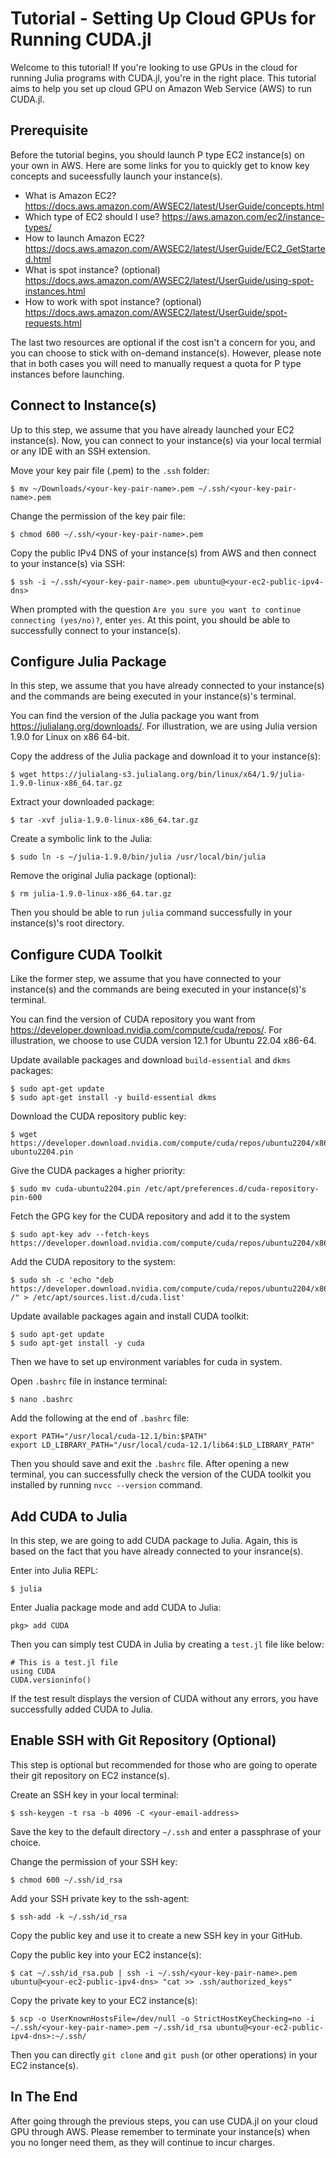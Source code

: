 # Tutorial - Setting Up Cloud GPUs for Running CUDA.jl

Welcome to this tutorial! If you're looking to use GPUs in the cloud for running Julia programs with CUDA.jl, you're in the right place. This tutorial aims to help you set up cloud GPU on Amazon Web Service (AWS) to run CUDA.jl.

## Prerequisite

Before the tutorial begins, you should launch P type EC2 instance(s) on your own in AWS. Here are some links for you to quickly get to know key concepts and suceessfully launch your instance(s).

- What is Amazon EC2? https://docs.aws.amazon.com/AWSEC2/latest/UserGuide/concepts.html
- Which type of EC2 should I use?
  https://aws.amazon.com/ec2/instance-types/
- How to launch Amazon EC2? https://docs.aws.amazon.com/AWSEC2/latest/UserGuide/EC2_GetStarted.html
- What is spot instance? (optional) https://docs.aws.amazon.com/AWSEC2/latest/UserGuide/using-spot-instances.html
- How to work with spot instance? (optional) https://docs.aws.amazon.com/AWSEC2/latest/UserGuide/spot-requests.html

The last two resources are optional if the cost isn't a concern for you, and you can choose to stick with on-demand instance(s). However, please note that in both cases you will need to manually request a quota for P type instances before launching.

## Connect to Instance(s)

Up to this step, we assume that you have already launched your EC2 instance(s). Now, you can connect to your instance(s) via your local termial or any IDE with an SSH extension.

Move your key pair file (.pem) to the `.ssh` folder:

```
$ mv ~/Downloads/<your-key-pair-name>.pem ~/.ssh/<your-key-pair-name>.pem
```

Change the permission of the key pair file:

```
$ chmod 600 ~/.ssh/<your-key-pair-name>.pem
```

Copy the public IPv4 DNS of your instance(s) from AWS and then connect to your instance(s) via SSH:

```
$ ssh -i ~/.ssh/<your-key-pair-name>.pem ubuntu@<your-ec2-public-ipv4-dns>
```

When prompted with the question `Are you sure you want to continue connecting (yes/no)?`, enter `yes`. At this point, you should be able to successfully connect to your instance(s).

## Configure Julia Package

In this step, we assume that you have already connected to your instance(s) and the commands are being executed in your instance(s)'s terminal.

You can find the version of the Julia package you want from https://julialang.org/downloads/. For illustration, we are using Julia version 1.9.0 for Linux on x86 64-bit.

Copy the address of the Julia package and download it to your instance(s):

```
$ wget https://julialang-s3.julialang.org/bin/linux/x64/1.9/julia-1.9.0-linux-x86_64.tar.gz
```

Extract your downloaded package:

```
$ tar -xvf julia-1.9.0-linux-x86_64.tar.gz
```

Create a symbolic link to the Julia:

```
$ sudo ln -s ~/julia-1.9.0/bin/julia /usr/local/bin/julia
```

Remove the original Julia package (optional):

```
$ rm julia-1.9.0-linux-x86_64.tar.gz
```

Then you should be able to run `julia` command successfully in your instance(s)'s root directory.

## Configure CUDA Toolkit

Like the former step, we assume that you have connected to your instance(s) and the commands are being executed in your instance(s)'s terminal.

You can find the version of CUDA repository you want from https://developer.download.nvidia.com/compute/cuda/repos/. For illustration, we choose to use CUDA version 12.1 for Ubuntu 22.04 x86-64.

Update available packages and download `build-essential` and `dkms` packages:

```
$ sudo apt-get update
$ sudo apt-get install -y build-essential dkms
```

Download the CUDA repository public key:

```
$ wget https://developer.download.nvidia.com/compute/cuda/repos/ubuntu2204/x86_64/cuda-ubuntu2204.pin
```

Give the CUDA packages a higher priority:

```
$ sudo mv cuda-ubuntu2204.pin /etc/apt/preferences.d/cuda-repository-pin-600
```

Fetch the GPG key for the CUDA repository and add it to the system

```
$ sudo apt-key adv --fetch-keys https://developer.download.nvidia.com/compute/cuda/repos/ubuntu2204/x86_64/3bf863cc.pub
```

Add the CUDA repository to the system:

```
$ sudo sh -c 'echo "deb https://developer.download.nvidia.com/compute/cuda/repos/ubuntu2204/x86_64 /" > /etc/apt/sources.list.d/cuda.list'
```

Update available packages again and install CUDA toolkit:

```
$ sudo apt-get update
$ sudo apt-get install -y cuda
```

Then we have to set up environment variables for cuda in system.

Open `.bashrc` file in instance terminal:

```
$ nano .bashrc
```

Add the following at the end of `.bashrc` file:

```
export PATH="/usr/local/cuda-12.1/bin:$PATH"
export LD_LIBRARY_PATH="/usr/local/cuda-12.1/lib64:$LD_LIBRARY_PATH"
```

Then you should save and exit the `.bashrc` file. After opening a new terminal, you can successfully check the version of the CUDA toolkit you installed by running `nvcc --version` command.

## Add CUDA to Julia

In this step, we are going to add CUDA package to Julia. Again, this is based on the fact that you have already connected to your insrance(s).

Enter into Julia REPL:

```
$ julia
```

Enter Jualia package mode and add CUDA to Julia:

```
pkg> add CUDA
```

Then you can simply test CUDA in Julia by creating a `test.jl` file like below:

```
# This is a test.jl file
using CUDA
CUDA.versioninfo()
```

If the test result displays the version of CUDA without any errors, you have successfully added CUDA to Julia.

## Enable SSH with Git Repository (Optional)

This step is optional but recommended for those who are going to operate their git repository on EC2 instance(s).

Create an SSH key in your local terminal:

```
$ ssh-keygen -t rsa -b 4096 -C <your-email-address>
```

Save the key to the default directory `~/.ssh` and enter a passphrase of your choice.

Change the permission of your SSH key:

```
$ chmod 600 ~/.ssh/id_rsa
```

Add your SSH private key to the ssh-agent:

```
$ ssh-add -k ~/.ssh/id_rsa
```

Copy the public key and use it to create a new SSH key in your GitHub.

Copy the public key into your EC2 instance(s):

```
$ cat ~/.ssh/id_rsa.pub | ssh -i ~/.ssh/<your-key-pair-name>.pem ubuntu@<your-ec2-public-ipv4-dns> "cat >> .ssh/authorized_keys"
```

Copy the private key to your EC2 instance(s):

```
$ scp -o UserKnownHostsFile=/dev/null -o StrictHostKeyChecking=no -i ~/.ssh/<your-key-pair-name>.pem ~/.ssh/id_rsa ubuntu@<your-ec2-public-ipv4-dns>:~/.ssh/
```

Then you can directly `git clone` and `git push` (or other operations) in your EC2 instance(s).

## In The End

After going through the previous steps, you can use CUDA.jl on your cloud GPU through AWS. Please remember to terminate your instance(s) when you no longer need them, as they will continue to incur charges.
